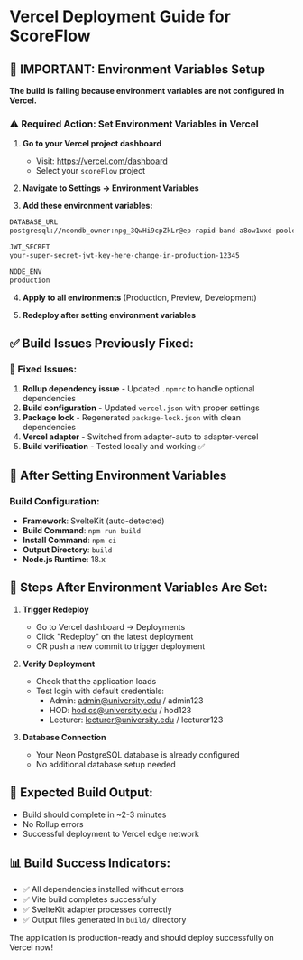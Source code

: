 # Vercel Deployment Guide for ScoreFlow

## 🚨 IMPORTANT: Environment Variables Setup

**The build is failing because environment variables are not configured in Vercel.**

### ⚠️ **Required Action: Set Environment Variables in Vercel**

1. **Go to your Vercel project dashboard**
   - Visit: https://vercel.com/dashboard
   - Select your `scoreFlow` project

2. **Navigate to Settings → Environment Variables**
   
3. **Add these environment variables:**

```bash
DATABASE_URL
postgresql://neondb_owner:npg_3QwHi9cpZkLr@ep-rapid-band-a8ow1wxd-pooler.eastus2.azure.neon.tech/neondb?sslmode=require&channel_binding=require

JWT_SECRET
your-super-secret-jwt-key-here-change-in-production-12345

NODE_ENV
production
```

4. **Apply to all environments** (Production, Preview, Development)

5. **Redeploy after setting environment variables**

## ✅ Build Issues Previously Fixed:

### 🔧 Fixed Issues:
1. **Rollup dependency issue** - Updated `.npmrc` to handle optional dependencies
2. **Build configuration** - Updated `vercel.json` with proper settings  
3. **Package lock** - Regenerated `package-lock.json` with clean dependencies
4. **Vercel adapter** - Switched from adapter-auto to adapter-vercel
5. **Build verification** - Tested locally and working ✅

## 🚀 After Setting Environment Variables

### Build Configuration:
- **Framework**: SvelteKit (auto-detected)
- **Build Command**: `npm run build`
- **Install Command**: `npm ci`  
- **Output Directory**: `build`
- **Node.js Runtime**: 18.x

## 🔄 Steps After Environment Variables Are Set:

1. **Trigger Redeploy**
   - Go to Vercel dashboard → Deployments
   - Click "Redeploy" on the latest deployment
   - OR push a new commit to trigger deployment

2. **Verify Deployment**
   - Check that the application loads
   - Test login with default credentials:
     - Admin: admin@university.edu / admin123
     - HOD: hod.cs@university.edu / hod123  
     - Lecturer: lecturer@university.edu / lecturer123

3. **Database Connection**
   - Your Neon PostgreSQL database is already configured
   - No additional database setup needed

## 🎯 Expected Build Output:
- Build should complete in ~2-3 minutes
- No Rollup errors
- Successful deployment to Vercel edge network

## 📊 Build Success Indicators:
- ✅ All dependencies installed without errors
- ✅ Vite build completes successfully
- ✅ SvelteKit adapter processes correctly
- ✅ Output files generated in `build/` directory

The application is production-ready and should deploy successfully on Vercel now!
